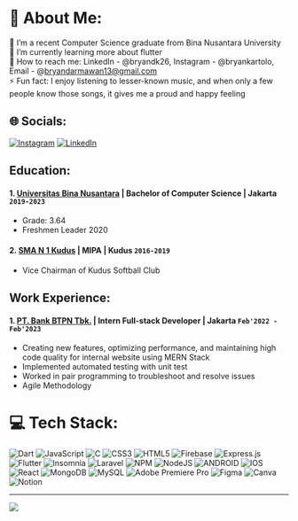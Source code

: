 # 💫 About Me:
🔭 I’m a recent Computer Science graduate from Bina Nusantara University<br>🌱 I’m currently learning more about flutter<br>🤝 How to reach me: LinkedIn - @bryandk26, Instagram - @bryankartolo, Email - @bryandarmawan13@gmail.com<br>⚡ Fun fact: I enjoy listening to lesser-known music, and when only a few people know those songs, it gives me a proud and happy feeling


## 🌐 Socials:
[![Instagram](https://img.shields.io/badge/Instagram-%23E4405F.svg?logo=Instagram&logoColor=white)](https://instagram.com/bryankartolo) [![LinkedIn](https://img.shields.io/badge/LinkedIn-%230077B5.svg?logo=linkedin&logoColor=white)](https://linkedin.com/in/bryandk26) 

## Education:

#### 1. [Universitas Bina Nusantara](https://binus.ac.id/) | Bachelor of Computer Science | Jakarta `2019-2023`
   - Grade: 3.64
   - Freshmen Leader 2020
#### 2. [SMA N 1 Kudus](https://sekolah.data.kemdikbud.go.id/index.php/chome/profil/A69C65B5-63F8-449D-8A9C-A2A00324C4BB) | MIPA | Kudus `2016-2019`
   - Vice Chairman of Kudus Softball Club

## Work Experience:
#### 1. [PT. Bank BTPN Tbk.](https://www.btpn.com/) | Intern Full-stack Developer | Jakarta `Feb'2022 - Feb'2023`
   - Creating new features, optimizing performance, and maintaining high code quality for internal website using MERN Stack
   - Implemented automated testing with unit test
   - Worked in pair programming to troubleshoot and resolve issues
   - Agile Methodology

# 💻 Tech Stack:
![Dart](https://img.shields.io/badge/dart-%230175C2.svg?style=flat&logo=dart&logoColor=white) ![JavaScript](https://img.shields.io/badge/javascript-%23323330.svg?style=flat&logo=javascript&logoColor=%23F7DF1E) ![C](https://img.shields.io/badge/c-%2300599C.svg?style=flat&logo=c&logoColor=white) ![CSS3](https://img.shields.io/badge/css3-%231572B6.svg?style=flat&logo=css3&logoColor=white) ![HTML5](https://img.shields.io/badge/html5-%23E34F26.svg?style=flat&logo=html5&logoColor=white) ![Firebase](https://img.shields.io/badge/firebase-%23039BE5.svg?style=flat&logo=firebase) ![Express.js](https://img.shields.io/badge/express.js-%23404d59.svg?style=flat&logo=express&logoColor=%2361DAFB) ![Flutter](https://img.shields.io/badge/Flutter-%2302569B.svg?style=flat&logo=Flutter&logoColor=white) ![Insomnia](https://img.shields.io/badge/Insomnia-black?style=flat&logo=insomnia&logoColor=5849BE) ![Laravel](https://img.shields.io/badge/laravel-%23FF2D20.svg?style=flat&logo=laravel&logoColor=white) ![NPM](https://img.shields.io/badge/NPM-%23000000.svg?style=flat&logo=npm&logoColor=white) ![NodeJS](https://img.shields.io/badge/node.js-6DA55F?style=flat&logo=node.js&logoColor=white) ![ANDROID](https://img.shields.io/badge/android-%2320232a.svg?style=flat&logo=android&logoColor=%a4c639) ![IOS](https://img.shields.io/badge/IOS-%2320232a.svg?style=flat&logo=apple&logoColor=white) ![React](https://img.shields.io/badge/react-%2320232a.svg?style=flat&logo=react&logoColor=%2361DAFB) ![MongoDB](https://img.shields.io/badge/MongoDB-%234ea94b.svg?style=flat&logo=mongodb&logoColor=white) ![MySQL](https://img.shields.io/badge/mysql-%2300f.svg?style=flat&logo=mysql&logoColor=white) ![Adobe Premiere Pro](https://img.shields.io/badge/Adobe%20Premiere%20Pro-9999FF.svg?style=flat&logo=Adobe%20Premiere%20Pro&logoColor=white) 	![Figma](https://img.shields.io/badge/figma-%23F24E1E.svg?style=flat&logo=figma&logoColor=white) ![Canva](https://img.shields.io/badge/Canva-%2300C4CC.svg?style=flat&logo=Canva&logoColor=white) ![Notion](https://img.shields.io/badge/Notion-%23000000.svg?style=flat&logo=notion&logoColor=white)

---
[![](https://visitcount.itsvg.in/api?id=bryandk26&icon=0&color=9)](https://visitcount.itsvg.in)

<!-- Proudly created with GPRM ( https://gprm.itsvg.in ) -->
